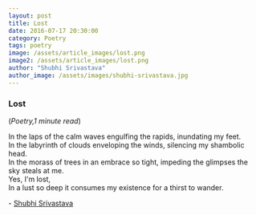 ```yaml
---
layout: post
title: Lost
date: 2016-07-17 20:30:00
category: Poetry
tags: poetry
image: /assets/article_images/lost.png
image2: /assets/article_images/lost.png
author: "Shubhi Srivastava"
author_image: /assets/images/shubhi-srivastava.jpg
---
```

<h3>Lost</h3>
(<i>Poetry,1 minute read</i>)
<p>In the laps of the calm waves engulfing the rapids, inundating my feet.<br />
In the labyrinth of clouds enveloping the winds, silencing my shambolic head.&nbsp;<br />
In the morass of trees in an embrace so tight, impeding the glimpses the sky steals at me.<br />
Yes, I&#39;m lost,<br />
In a lust so deep it consumes my existence for a thirst to wander.</p>

<p>-&nbsp;<a href="https://www.facebook.com/profile.php?id=100004731557281">Shubhi Srivastava</a></p>
